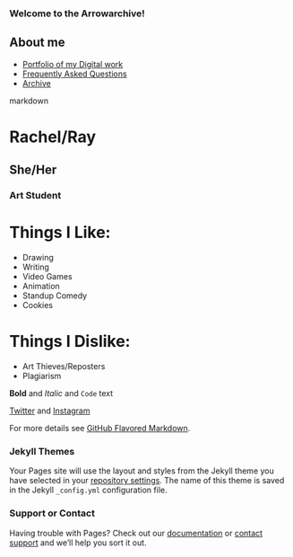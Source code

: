 ### Welcome to the Arrowarchive!

## About me
* [Portfolio of my Digital work](portfolio.md)
* [Frequently Asked Questions](FAQ.md)
* [Archive](images/)

markdown

# Rachel/Ray
## She/Her
### Art Student

# Things I Like:
- Drawing
- Writing
- Video Games
- Animation
- Standup Comedy
- Cookies

# Things I Dislike:
- Art Thieves/Reposters
- Plagiarism

**Bold** and _Italic_ and `Code` text

[Twitter](https://twitter.com/arrowarchive) and [Instagram](https://www.instagram.com/arrowpen_archive/)

For more details see [GitHub Flavored Markdown](https://guides.github.com/features/mastering-markdown/).

### Jekyll Themes

Your Pages site will use the layout and styles from the Jekyll theme you have selected in your [repository settings](https://github.com/arrowarchive/The-Arrowarchive/settings). The name of this theme is saved in the Jekyll `_config.yml` configuration file.

### Support or Contact

Having trouble with Pages? Check out our [documentation](https://docs.github.com/categories/github-pages-basics/) or [contact support](https://github.com/contact) and we’ll help you sort it out.
